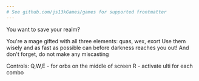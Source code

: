 ```yaml
---
# See github.com/js13kGames/games for supported frontmatter
---
```

You want to save your realm? 

You're a mage gifted with all three elements: quas, wex, exort
Use them wisely and as fast as possible can before darkness reaches you out! And don't forget, do not make any miscasting

Controls:
Q,W,E - for orbs on the middle of screen
R - activate ulti for each combo